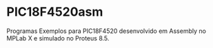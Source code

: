 # PIC18F4520asm
Programas Exemplos para PIC18F4520 desenvolvido em Assembly no MPLab X e simulado no Proteus 8.5.
